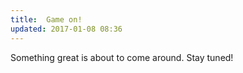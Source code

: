 ```yaml
---
title:	Game on!
updated: 2017-01-08 08:36
---
```


Something great is about to come around. Stay tuned!
